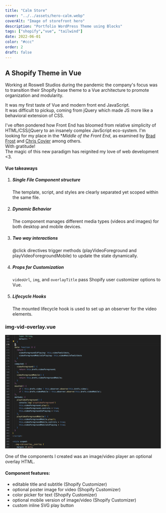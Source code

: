 ```yaml
---
title: "Calm Store"
cover: "../../assets/hero-calm.webp"
coverAlt: "Image of storefront hero"
description: "Portfolio WordPress Theme using Blocks"
tags: ["shopify","vue", "tailwind"]
date: 2022-06-01
color: "#ccc"
order: 2
draft: false
---
```


## A Shopify Theme in Vue

Working at Roswell Studios during the pandemic the company's focus was to transition their Shopify base theme to a Vue architecture to promote organization and modularity.

It was my first taste of Vue and modern front end JavaScript.  
It was difficult to pickup, coming from jQuery which made JS more like a behavioral extension of CSS. 

I've often pondered how Front End has bloomed from relative simplicity of HTML/CSS/jQuery to an insanely complex JavScript eco-system. I'm looking for my place in the **Middle of the Front End*, as examined by [Brad Frost](https://bradfrost.com/blog/post/front-of-the-front-end-and-back-of-the-front-end-web-development/) and [Chris Coyier](https://css-tricks.com/the-great-divide/) among others.  
With gratitude!  
The magic of this new paradigm has reignited my love of web development <3.

#### Vue takeaways 

1. ##### Single File Component structure 
    The template, script, and styles are clearly separated yet scoped within the same file.
1. ##### Dynamic Behavior
    The component manages different media types (videos and images) for both desktop and mobile devices. 
2. ##### Two way interactions 
    @click directives trigger methods (playVideoForeground and playVideoForegroundMobile) to update the state dynamically.
3. ##### Props for Customization
    `videoUrl`, `img`, and `overlayTitle` pass Shopify user customizer options to Vue.
4. ##### Lifecycle Hooks
    The mounted lifecycle hook is used to set up an observer for the video elements.  

### img-vid-overlay.vue
![screenshot of Vue code](../../assets/calm-inline.png "gratuitous code screenshot :)")

One of the components I created was an image/video player an optional overlay HTML.

#### Component features:
- editable title and subtitle  (Shopify Customizer)
- optional poster image for video (Shopify Customizer)
- color picker for text  (Shopify Customizer)
- optional mobile version of image/video  (Shopify Customizer)
- custom inline SVG play button

